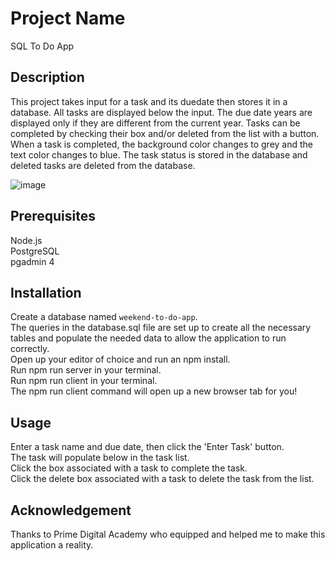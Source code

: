 # Project Name

SQL To Do App 

## Description

This project takes input for a task and its duedate then stores it in a database. All tasks are displayed below the input. The due date years are displayed only if they are different from the current year. Tasks can be completed by checking their box and/or deleted from the list with a button. When a task is completed, the background color changes to grey and the text color changes to blue. The task status is stored in the database and deleted tasks are deleted from the database.

![image](https://github.com/halziebol11/weekend-sql-to-do-react/assets/124629294/77191dcc-1f7d-4899-9d91-5755f54aa455)


## Prerequisites
Node.js <br />
PostgreSQL <br />
pgadmin 4 <br />

## Installation
Create a database named `weekend-to-do-app`. <br />
The queries in the database.sql file are set up to create all the necessary tables and populate the needed data to allow the application to run correctly. <br />
Open up your editor of choice and run an npm install. <br />
Run npm run server in your terminal. <br />
Run npm run client in your terminal. <br />
The npm run client command will open up a new browser tab for you! <br />

## Usage
Enter a task name and due date, then click the 'Enter Task' button. <br />
The task will populate below in the task list. <br />
Click the box associated with a task to complete the task. <br />
Click the delete box associated with a task to delete the task from the list. <br />

## Acknowledgement
Thanks to Prime Digital Academy who equipped and helped me to make this application a reality.
